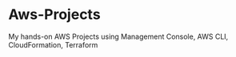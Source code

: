 # Aws-Projects
My hands-on AWS Projects using Management Console, AWS CLI, CloudFormation, Terraform
